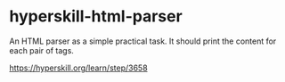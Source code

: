# hyperskill-html-parser
An HTML parser as a simple practical task. It should print the content for each pair of tags.

https://hyperskill.org/learn/step/3658
